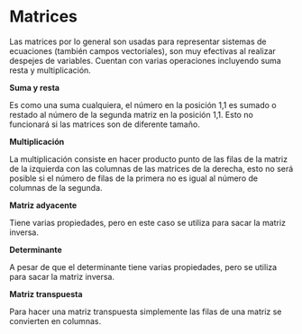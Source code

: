 

# Matrices
 
Las matrices por lo general son usadas para representar sistemas de ecuaciones (también campos vectoriales), son muy efectivas al realizar despejes de variables. Cuentan con varias operaciones incluyendo suma resta y multiplicación.

**Suma y resta**

Es como una suma cualquiera, el número en la posición 1,1 es sumado o restado al número de la segunda matriz en la posición 1,1. Esto no funcionará si las matrices son de diferente tamaño.

**Multiplicación**

La multiplicación consiste en hacer producto punto de las filas de la matriz de la izquierda con las columnas de las matrices de la derecha, esto no será posible si el número de filas de la primera no es igual al número de columnas de la segunda.

**Matriz adyacente**

Tiene varias propiedades, pero en este caso se utiliza para sacar la matriz inversa.

**Determinante**

A pesar de que el determinante tiene varias propiedades, pero se utiliza para sacar la matriz inversa.

**Matriz transpuesta**

Para hacer una matriz transpuesta simplemente las filas de una matriz se convierten en columnas.


<!--stackedit_data:
eyJoaXN0b3J5IjpbMTYyNDMyMjAyOSwxMDk1OTczMTMsLTEwMT
IwNTY4MTNdfQ==
-->